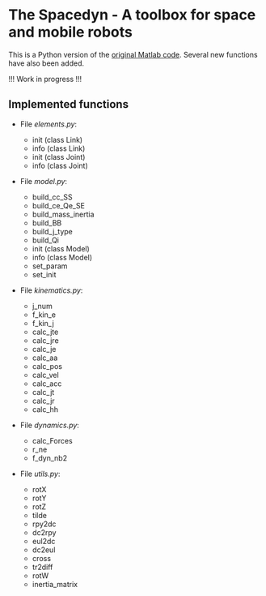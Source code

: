 # The Spacedyn - A toolbox for space and mobile robots

This is a Python version of the [original Matlab code](http://www.astro.mech.tohoku.ac.jp/spacedyn/). Several new functions have also been added.

!!! Work in progress !!!

## Implemented functions

- File *elements.py*:
  - init (class Link)
  - info (class Link)
  - init (class Joint)
  - info (class Joint)

- File *model.py*:
  - build_cc_SS
  - build_ce_Qe_SE
  - build_mass_inertia
  - build_BB
  - build_j_type
  - build_Qi
  - init (class Model)
  - info (class Model)
  - set_param
  - set_init

- File *kinematics.py*:
  - j_num
  - f_kin_e
  - f_kin_j
  - calc_jte
  - calc_jre
  - calc_je
  - calc_aa
  - calc_pos
  - calc_vel
  - calc_acc
  - calc_jt
  - calc_jr
  - calc_hh

- File *dynamics.py*:
  - calc_Forces
  - r_ne
  - f_dyn_nb2

- File *utils.py*:
  - rotX
  - rotY
  - rotZ
  - tilde
  - rpy2dc
  - dc2rpy
  - eul2dc
  - dc2eul
  - cross
  - tr2diff
  - rotW
  - inertia_matrix
